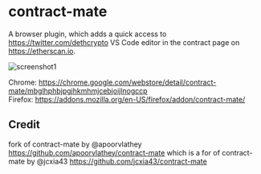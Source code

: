 # contract-mate

A browser plugin, which adds a quick access to https://twitter.com/dethcrypto VS Code editor in the contract page on https://etherscan.io.

![screenshot1](https://addons.mozilla.org/user-media/previews/thumbs/264/264514.jpg?modified=1639652105)

Chrome: https://chrome.google.com/webstore/detail/contract-mate/mbglhphbjpgjhkmhmjcebjoijlnogccp  
Firefox: https://addons.mozilla.org/en-US/firefox/addon/contract-mate/

## Credit
fork of contract-mate by @apoorvlathey https://github.com/apoorvlathey/contract-mate which is a for of contract-mate by @jcxia43 https://github.com/jcxia43/contract-mate
